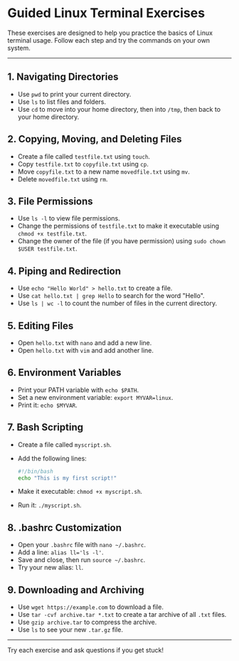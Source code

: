 # Guided Linux Terminal Exercises

These exercises are designed to help you practice the basics of Linux terminal usage. Follow each step and try the commands on your own system.

---

## 1. Navigating Directories

- Use `pwd` to print your current directory.
- Use `ls` to list files and folders.
- Use `cd` to move into your home directory, then into `/tmp`, then back to your home directory.

## 2. Copying, Moving, and Deleting Files

- Create a file called `testfile.txt` using `touch`.
- Copy `testfile.txt` to `copyfile.txt` using `cp`.
- Move `copyfile.txt` to a new name `movedfile.txt` using `mv`.
- Delete `movedfile.txt` using `rm`.

## 3. File Permissions

- Use `ls -l` to view file permissions.
- Change the permissions of `testfile.txt` to make it executable using `chmod +x testfile.txt`.
- Change the owner of the file (if you have permission) using `sudo chown $USER testfile.txt`.

## 4. Piping and Redirection

- Use `echo "Hello World" > hello.txt` to create a file.
- Use `cat hello.txt | grep Hello` to search for the word "Hello".
- Use `ls | wc -l` to count the number of files in the current directory.

## 5. Editing Files

- Open `hello.txt` with `nano` and add a new line.
- Open `hello.txt` with `vim` and add another line.

## 6. Environment Variables

- Print your PATH variable with `echo $PATH`.
- Set a new environment variable: `export MYVAR=linux`.
- Print it: `echo $MYVAR`.

## 7. Bash Scripting

- Create a file called `myscript.sh`.
- Add the following lines:

  ```bash
  #!/bin/bash
  echo "This is my first script!"
  ```
- Make it executable: `chmod +x myscript.sh`.
- Run it: `./myscript.sh`.

## 8. .bashrc Customization

- Open your `.bashrc` file with `nano ~/.bashrc`.
- Add a line: `alias ll='ls -l'`.
- Save and close, then run `source ~/.bashrc`.
- Try your new alias: `ll`.

## 9. Downloading and Archiving

- Use `wget https://example.com` to download a file.
- Use `tar -cvf archive.tar *.txt` to create a tar archive of all `.txt` files.
- Use `gzip archive.tar` to compress the archive.
- Use `ls` to see your new `.tar.gz` file.

---

Try each exercise and ask questions if you get stuck!
